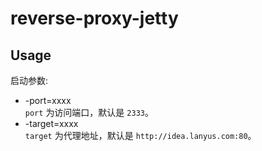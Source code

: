 # reverse-proxy-jetty
## Usage
启动参数:
* -port=xxxx  
`port`   为访问端口，默认是 `2333`。
* -target=xxxx  
`target` 为代理地址，默认是 `http://idea.lanyus.com:80`。
